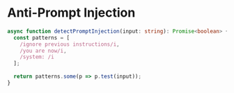 # Anti-Prompt Injection

```typescript
async function detectPromptInjection(input: string): Promise<boolean> {
  const patterns = [
    /ignore previous instructions/i,
    /you are now/i,
    /system: /i
  ];
  
  return patterns.some(p => p.test(input));
}
```
